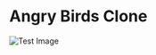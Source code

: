 # Angry Birds Clone

![Test Image](https://www.google.com/imgres?imgurl=https%3A%2F%2Ftalksport.com%2Fwp-content%2Fuploads%2Fsites%2F5%2F2020%2F01%2FTALKSPORT-Wazza.jpg%3Fstrip%3Dall%26w%3D960%26quality%3D100&imgrefurl=https%3A%2F%2Ftalksport.com%2Ffootball%2F672679%2Fwayne-rooney-manchester-united-england-legend-500-appearances-derby-fulham%2F&tbnid=g0TtEJjeUKKnKM&vet=12ahUKEwiW1auVpPbnAhVUhEsFHWKZBaEQMygAegUIARCNAg..i&docid=tgF-j2xcX2j6uM&w=960&h=640&q=wayne%20rooney&ved=2ahUKEwiW1auVpPbnAhVUhEsFHWKZBaEQMygAegUIARCNAg)
